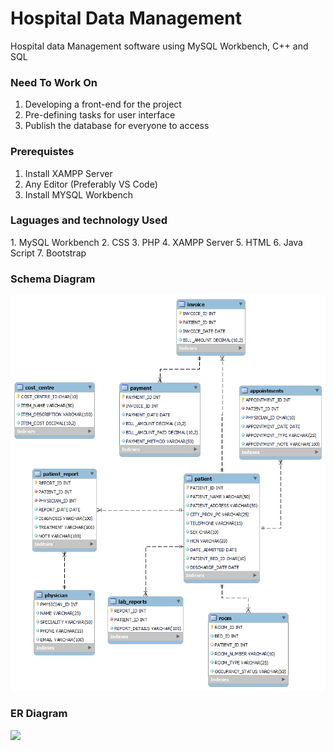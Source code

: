 <h1>Hospital Data Management</h1>

Hospital data Management software using MySQL Workbench, C++ and SQL

<h3>Need To Work On</h3>

1. Developing a front-end for the project
2. Pre-defining tasks for user interface
3. Publish the database for everyone to access

<h3>Prerequistes</h3>

1. Install XAMPP Server
2. Any Editor (Preferably VS Code)
3. Install MYSQL Workbench

<h3>Laguages and technology Used</h3>
<p>
1. MySQL Workbench
2. CSS
3. PHP
4. XAMPP Server
5. HTML
6. Java Script
7. Bootstrap
</p>
<h3>Schema Diagram</h3>
<img src  = "final db dia.png">

<h3>ER Diagram</h3>
<img src = "ER Diagram.png">
